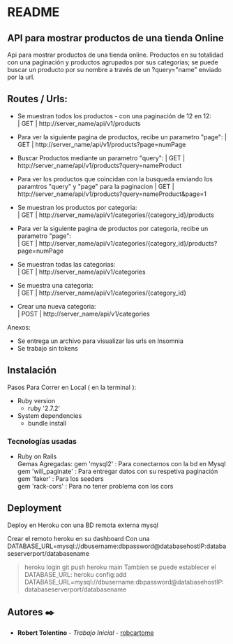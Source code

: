 # README
## API para mostrar productos de una tienda Online
Api para mostrar productos de una tienda online. Productos en su totalidad con una paginación y productos agrupados por sus categorias; se puede buscar un producto por su nombre a través de un ?query="name" enviado por la url.

## Routes / Urls:
 - Se muestran todos los productos - con una paginación de 12 en 12:   
| GET | http://server_name/api/v1/products  

- Para ver la siguiente pagina de productos, recibe un parametro "page":
| GET | http://server_name/api/v1/products?page=numPage

- Buscar Productos mediante un parametro "query":
| GET | http://server_name/api/v1/products?query=nameProduct

- Para ver los productos que coincidan con la busqueda enviando los paramtros "query" y "page" para la paginacion
| GET | http://server_name/api/v1/products?query=nameProduct&page=1

- Se muestran los productos por categoria:                                    
| GET | http://server_name/api/v1/categories/{category_id}/products  

- Para ver la siguiente pagina de productos por categoria, recibe un parametro "page":            
| GET | http://server_name/api/v1/categories/{category_id}/products?page=numPage

- Se muestran todas las categorias:          
| GET | http://server_name/api/v1/categories

- Se muestra una categoria:            
| GET | http://server_name/api/v1/categories/{category_id}

- Crear una nueva categoria:                   
| POST | http://server_name/api/v1/categories 

Anexos:  
* Se entrega un archivo para visualizar las urls en Insomnia
* Se trabajo sin tokens

## Instalación
Pasos Para Correr en Local ( en la terminal ):
* Ruby version
  - ruby '2.7.2'
* System dependencies
  - bundle install

 
### Tecnologías usadas
- Ruby on Rails                  
Gemas Agregadas:
  gem 'mysql2'  : Para conectarnos con la bd en Mysql    
  gem 'will_paginate'    : Para entregar datos con su respetiva paginación                         
  gem 'faker' : Para los seeders                         
  gem 'rack-cors' : Para no tener problema con los cors                                 
  
## Deployment 
Deploy en Heroku con una BD remota externa mysql  

Crear el remoto heroku en su dashboard
Con una DATABASE_URL=mysql://dbusername:dbpassword@databasehostIP:databaseserverport/databasename
> heroku login
> git push heroku main
Tambien se puede establecer el DATABASE_URL: 
heroku config:add DATABASE_URL=mysql://dbusername:dbpassword@databasehostIP:databaseserverport/databasename

## Autores ✒️

* **Robert Tolentino** - *Trabajo Inicial* - [robcartome](https://github.com/robcartome)
